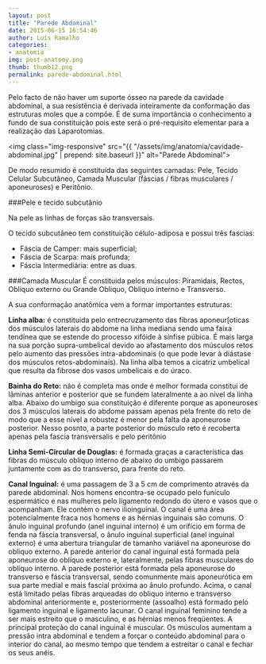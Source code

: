 ```yaml
---
layout: post
title: "Parede Abdominal"
date: 2015-06-15 16:54:46
author: Luís Ramalho
categories: 
- anatomia
img: post-anatomy.png
thumb: thumb12.png
permalink: parede-abdominal.html
---
```


Pelo facto de não haver um suporte ósseo na parede da cavidade abdominal, a sua resistência é derivada inteiramente da conformação das estruturas moles que a compõe. É de suma importância o conhecimento a fundo de sua constituição pois este será o pré-requisito elementar para a realização das Laparotomias.

<img class="img-responsive" src="{{ "/assets/img/anatomia/cavidade-abdominal.jpg" | prepend: site.baseurl }}" alt="Parede Abdominal">

De modo resumido é constituída das seguintes camadas: Pele, Tecido Celular Subcutâneo, Camada Muscular (fáscias / fibras musculares / aponeuroses) e Peritônio.

###Pele e tecido subcutânio

Na pele as linhas de forças são transversais.

O tecido subcutâneo tem constituição célulo-adiposa e possui três fascias:

* Fáscia de Camper: mais superficial;
* Fáscia de Scarpa: mais profunda;
* Fáscia Intermediária: entre as duas.

###Camada Muscular
É constituida pelos músculos: Piramidais, Rectos, Obliquo externo ou Grande Obliquo, Obliquo interno e Transverso.

A sua conformação anatômica vem a formar importantes estruturas:

__Linha alba:__ é constituida pelo entrecruzamento das fibras aponeur[oticas dos músculos laterais do abdome na linha mediana sendo uma faixa tendínea que se estende do processo xifóide à sínfise púbica. É mais larga na sua porção supra-umbelical devido ao afastamento dos músculos retos pelo aumento das pressões intra-abdominais (o que pode levar à diástase dos músculos retos-abdominais). Na linha alba temos a cicatriz umbelical que resulta da fibrose dos vasos umbelicais e do úraco.

__Bainha do Reto:__ não é completa mas onde é melhor formada constitui de lâminas anterior e posterior que se fundem lateralmente a ao nível da linha alba. Abaixo do umbigo sua constituição é diferente porque as aponeuroses dos 3 músculos laterais do abdome passam apenas pela frente do reto de modo que a esse nível a robustez é menor pela falta da aponeurose posterior. Nesso posnto, a parte posterior do músculo reto é recoberta apenas pela fascia transversalis e pelo peritônio

__Linha Semi-Circular de Douglas:__ é formada graças a característica das fibras do músculo obliquo interno de abaixo do umbigo passarem juntamente com as do transverso, para frente do reto.

__Canal Inguinal:__ é uma passagem de 3 a 5 cm de comprimento através da parede abdominal. Nos homens encontra-se ocupado pelo funículo espermático e nas mulheres pelo ligamento redondo do útero e vasos que o acompanham. Ele contém o nervo ilioinguinal. O canal é uma área potencialmente fraca nos homens e as hérnias inguinais são comuns. O ânulo inguinal profundo (anel inguinal interno) é um orifício em forma de fenda na fáscia transversal, o ânulo inguinal superficial (anel inguinal externo) é uma abertura triangular de tamanho variável na aponeurose do obliquo externo. A parede anterior do canal inguinal está formada pela aponeurose do oblíquo externo e, lateralmente, pelas fibras musculares do oblíquo interno. A parede posterior está formada pela aponeurose do transverso e fáscia transversal, sendo comunmente mais aponeurótica em sua parte medial e mais fascial próxima ao ânulo profundo. Acima, o canal está limitado pelas fibras arqueadas do obliquo interno e transverso abdominal anteriormente e, posteriormente (assoalho) está formado pelo ligamento inguinal e ligamento lacunar. O canal inguinal feminino tende a ser mais estreito que o masculino, e as hérnias menos freqüentes. A principal proteção do canal inguinal é muscular. Os músculos aumentam a pressão intra abdominal e tendem a forçar o conteúdo abdominal para o interior do canal, ao mesmo tempo que tendem a estreitar o canal e fechar os seus anéis.
